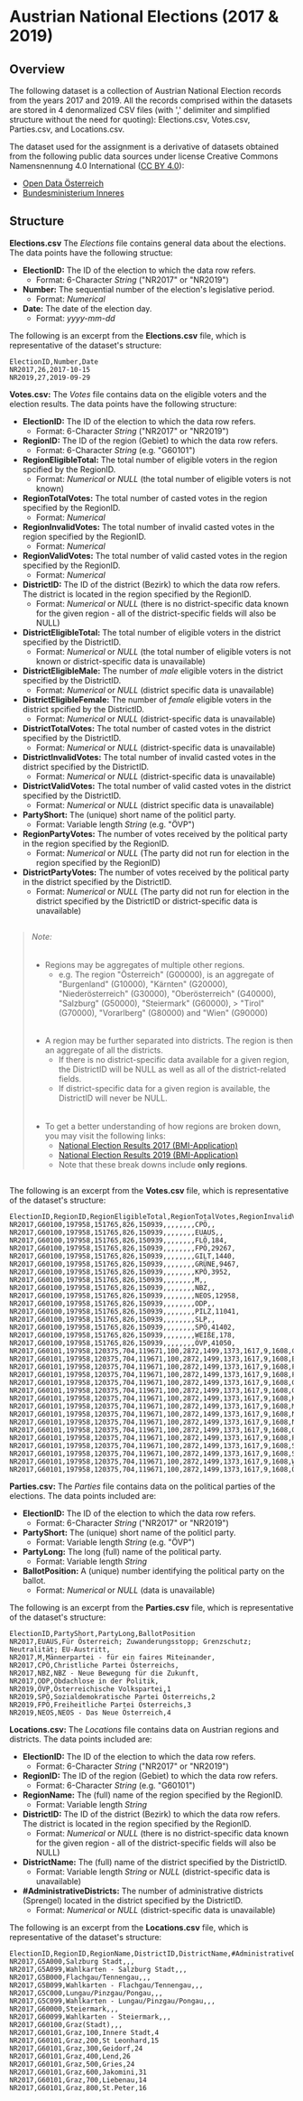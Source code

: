 # Austrian National Elections (2017 & 2019)

## Overview

The following dataset is a collection of Austrian National Election records from the years 2017 and 2019. All the records comprised within the datasets are stored in 4 denormalized CSV files (with ',' delimiter and simplified structure without the need for quoting): Elections.csv, Votes.csv, Parties.csv, and Locations.csv.

The dataset used for the assignment is a derivative of datasets obtained from the following public data sources under license Creative Commons Namensnennung 4.0 International ([CC BY 4.0][3]):
* [Open Data Österreich][1]
* [Bundesministerium Inneres][2]

[1]: https://www.data.gv.at/
[2]: https://www.bmi.gv.at/
[3]: https://creativecommons.org/licenses/by/4.0/deed.de


## Structure
**Elections.csv** The *Elections* file contains general data about the elections. The data points have the following structue:

* **ElectionID:**  The ID of the election to which the data row refers.
  * Format: 6-Character *String* ("NR2017" or "NR2019")
* **Number:** The sequential number of the election's legislative period.
  * Format: *Numerical*
* **Date:** The date of the election day.
  * Format: *yyyy-mm-dd*

The following is an excerpt from the **Elections.csv** file, which is representative of the dataset's structure:

```
ElectionID,Number,Date
NR2017,26,2017-10-15
NR2019,27,2019-09-29
```

**Votes.csv:**  The *Votes* file contains data on the eligible voters and the election results. The data points have the following structure:

* **ElectionID:** The ID of the election to which the data row refers.
  * Format: 6-Character *String* ("NR2017" or "NR2019")
* **RegionID:** The ID of the region (Gebiet) to which the data row refers.
  * Format: 6-Character *String* (e.g. "G60101")
* **RegionEligibleTotal:** The total number of eligible voters in the region spcified by the RegionID.
  * Format: *Numerical* or *NULL* (the total number of eligible voters is not known)
* **RegionTotalVotes:** The total number of casted votes in the region specified by the RegionID.
  * Format: *Numerical*
* **RegionInvalidVotes:** The total number of invalid casted votes in the region specified by the RegionID.
  * Format: *Numerical*
* **RegionValidVotes:** The total number of valid casted votes in the region specified by the RegionID.
  * Format: *Numerical*
* **DistrictID:** The ID of the district (Bezirk) to which the data row refers. The district is located in the region specified by the RegionID.
  * Format: *Numerical* or *NULL* (there is no district-specific data known for the given region - all of the district-specific fields will also be NULL)
* **DistrictEligibleTotal:** The total number of eligible voters in the district specified by the DistrictID.
  * Format: *Numerical* or *NULL* (the total number of eligible voters is not known or district-specific data is unavailable)
* **DistrictEligibleMale:** The number of *male* eligible voters in the district specified by the DistrictID.
  * Format: *Numerical* or *NULL* (district specific data is unavailable)
* **DistrictEligibleFemale:** The number of *female* eligible voters in the district spcified by the DistrictID.
  * Format: *Numerical* or *NULL* (district-specific data is unavailable)
* **DistrictTotalVotes:** The total number of casted votes in the district specified by the DistrictID.
  * Format: *Numerical* or *NULL* (district-specific data is unavailable)
* **DistrictInvalidVotes:** The total number of invalid casted votes in the district specified by the DistrictID.
  * Format: *Numerical* or *NULL* (district-specific data is unavailable)
* **DistrictValidVotes:** The total number of valid casted votes in the district specified by the DistrictID.
  * Format: *Numerical* or *NULL* (district specific data is unavailable)
* **PartyShort:** The (unique) short name of the politicl party.
  * Format: Variable length *String* (e.g. "ÖVP")
* **RegionPartyVotes:** The number of votes received by the political party in the region specified by the RegionID.
  * Format: *Numerical* or *NULL* (The party did not run for election in the region specified by the RegionID)
* **DistrictPartyVotes:** The number of votes received by the political party in the district specified by the DistrictID.
  * Format: *Numerical* or *NULL* (The party did not run for election in the district specified by the DistrictID or district-specific data is unavailable)

> ##
> ###### Note:
> * Regions may be aggregates of multiple other regions.
>   * e.g. The region "Österreich" (G00000), is an aggregate of "Burgenland" (G10000), "Kärnten" (G20000), "Niederösterreich" (G30000), 
>"Oberösterreich" (G40000), "Salzburg" (G50000), "Steiermark" (G60000), > "Tirol" (G70000), "Vorarlberg" (G80000) and "Wien" (G90000)
> ######
> * A region may be further separated into districts. The region is then an aggregate of all the districts. 
>   * If there is no district-specific data available for a given region, the DistrictID will be NULL as well as all of the district-related fields. 
>   * If district-specific data for a given region is available, the DistrictID will never be NULL.
> ######
> * To get a better understanding of how regions are broken down, you may visit the following links:
>   * [National Election Results 2017 (BMI-Application)][3]
>   * [National Election Results 2019 (BMI-Application)][4]
>   * Note that these break downs include **only regions**.
> ##

[3]: https://bundeswahlen.gv.at/2017/
[4]: https://bundeswahlen.gv.at/2019/


The following is an excerpt from the **Votes.csv** file, which is representative of the dataset's structure:

```
ElectionID,RegionID,RegionEligibleTotal,RegionTotalVotes,RegionInvalidVotes,RegionValidVotes,DistrictID,DistrictEligibleTotal,DistrictEligibleMale,DistrictEligibleFemale,DistrictTotalVotes,DistrictInvalidVotes,DistrictValidVotes,PartyShort,RegionPartyVotes,DistrictPartyVotes
NR2017,G60100,197958,151765,826,150939,,,,,,,,CPÖ,,
NR2017,G60100,197958,151765,826,150939,,,,,,,,EUAUS,,
NR2017,G60100,197958,151765,826,150939,,,,,,,,FLÖ,184,
NR2017,G60100,197958,151765,826,150939,,,,,,,,FPÖ,29267,
NR2017,G60100,197958,151765,826,150939,,,,,,,,GILT,1440,
NR2017,G60100,197958,151765,826,150939,,,,,,,,GRÜNE,9467,
NR2017,G60100,197958,151765,826,150939,,,,,,,,KPÖ,3952,
NR2017,G60100,197958,151765,826,150939,,,,,,,,M,,
NR2017,G60100,197958,151765,826,150939,,,,,,,,NBZ,,
NR2017,G60100,197958,151765,826,150939,,,,,,,,NEOS,12958,
NR2017,G60100,197958,151765,826,150939,,,,,,,,ODP,,
NR2017,G60100,197958,151765,826,150939,,,,,,,,PILZ,11041,
NR2017,G60100,197958,151765,826,150939,,,,,,,,SLP,,
NR2017,G60100,197958,151765,826,150939,,,,,,,,SPÖ,41402,
NR2017,G60100,197958,151765,826,150939,,,,,,,,WEIßE,178,
NR2017,G60100,197958,151765,826,150939,,,,,,,,ÖVP,41050,
NR2017,G60101,197958,120375,704,119671,100,2872,1499,1373,1617,9,1608,CPÖ,,
NR2017,G60101,197958,120375,704,119671,100,2872,1499,1373,1617,9,1608,EUAUS,,
NR2017,G60101,197958,120375,704,119671,100,2872,1499,1373,1617,9,1608,FLÖ,156,3
NR2017,G60101,197958,120375,704,119671,100,2872,1499,1373,1617,9,1608,FPÖ,25260,200
NR2017,G60101,197958,120375,704,119671,100,2872,1499,1373,1617,9,1608,GILT,1096,18
NR2017,G60101,197958,120375,704,119671,100,2872,1499,1373,1617,9,1608,GRÜNE,6932,121
NR2017,G60101,197958,120375,704,119671,100,2872,1499,1373,1617,9,1608,KPÖ,3145,62
NR2017,G60101,197958,120375,704,119671,100,2872,1499,1373,1617,9,1608,M,,
NR2017,G60101,197958,120375,704,119671,100,2872,1499,1373,1617,9,1608,NBZ,,
NR2017,G60101,197958,120375,704,119671,100,2872,1499,1373,1617,9,1608,NEOS,9763,171
NR2017,G60101,197958,120375,704,119671,100,2872,1499,1373,1617,9,1608,ODP,,
NR2017,G60101,197958,120375,704,119671,100,2872,1499,1373,1617,9,1608,PILZ,8507,165
NR2017,G60101,197958,120375,704,119671,100,2872,1499,1373,1617,9,1608,SLP,,
NR2017,G60101,197958,120375,704,119671,100,2872,1499,1373,1617,9,1608,SPÖ,33017,425
NR2017,G60101,197958,120375,704,119671,100,2872,1499,1373,1617,9,1608,WEIßE,148,3
NR2017,G60101,197958,120375,704,119671,100,2872,1499,1373,1617,9,1608,ÖVP,31647,440
```

**Parties.csv:** The *Parties* file contains data on the political parties of the elections. The data points included are:

* **ElectionID:** The ID of the election to which the data row refers.
  * Format: 6-Character *String* ("NR2017" or "NR2019")
* **PartyShort:** The (unique) short name of the politicl party.
  * Format: Variable length *String* (e.g. "ÖVP")
* **PartyLong:** The long (full) name of the political party.
  * Format: Variable length *String*
* **BallotPosition:** A (unique) number identifying the political party on the ballot.
  * Format: *Numerical* or *NULL* (data is unavailable)

The following is an excerpt from the **Parties.csv** file, which is representative of the dataset's structure:

```
ElectionID,PartyShort,PartyLong,BallotPosition
NR2017,EUAUS,Für Österreich; Zuwanderungsstopp; Grenzschutz; Neutralität; EU-Austritt,
NR2017,M,Männerpartei - für ein faires Miteinander,
NR2017,CPÖ,Christliche Partei Österreichs,
NR2017,NBZ,NBZ - Neue Bewegung für die Zukunft,
NR2017,ODP,Obdachlose in der Politik,
NR2019,ÖVP,Österreichische Volkspartei,1
NR2019,SPÖ,Sozialdemokratische Partei Österreichs,2
NR2019,FPÖ,Freiheitliche Partei Österreichs,3
NR2019,NEOS,NEOS - Das Neue Österreich,4
```

**Locations.csv:** The *Locations* file contains data on Austrian regions and districts. The data points included are:

* **ElectionID:** The ID of the election to which the data row refers.
  * Format: 6-Character *String* ("NR2017" or "NR2019")
* **RegionID:** The ID of the region (Gebiet) to which the data row refers.
  * Format: 6-Character *String* (e.g. "G60101")
* **RegionName:** The (full) name of the region specified by the RegionID.
  * Format: Variable length *String*
* **DistrictID:** The ID of the district (Bezirk) to which the data row refers. The district is located in the region specified by the RegionID.
  * Format: *Numerical* or *NULL* (there is no district-specific data known for the given region - all of the district-specific fields will also be NULL)
* **DistrictName:** The (full) name of the district specified by the DistrictID.
  * Format: Variable length *String* or *NULL* (district-specific data is unavailable)
* **#AdministrativeDistricts:** The number of administrative districts (Sprengel) located in the district specified by the DistrictID.
  * Format: *Numerical* or *NULL*  (district-specific data is unavailable)

The following is an excerpt from the **Locations.csv** file, which is representative of the dataset's structure:

```
ElectionID,RegionID,RegionName,DistrictID,DistrictName,#AdministrativeDistricts
NR2017,G5A000,Salzburg Stadt,,,
NR2017,G5A099,Wahlkarten - Salzburg Stadt,,,
NR2017,G5B000,Flachgau/Tennengau,,,
NR2017,G5B099,Wahlkarten - Flachgau/Tennengau,,,
NR2017,G5C000,Lungau/Pinzgau/Pongau,,,
NR2017,G5C099,Wahlkarten - Lungau/Pinzgau/Pongau,,,
NR2017,G60000,Steiermark,,,
NR2017,G60099,Wahlkarten - Steiermark,,,
NR2017,G60100,Graz(Stadt),,,
NR2017,G60101,Graz,100,Innere Stadt,4
NR2017,G60101,Graz,200,St Leonhard,15
NR2017,G60101,Graz,300,Geidorf,24
NR2017,G60101,Graz,400,Lend,26
NR2017,G60101,Graz,500,Gries,24
NR2017,G60101,Graz,600,Jakomini,31
NR2017,G60101,Graz,700,Liebenau,14
NR2017,G60101,Graz,800,St.Peter,16
```

